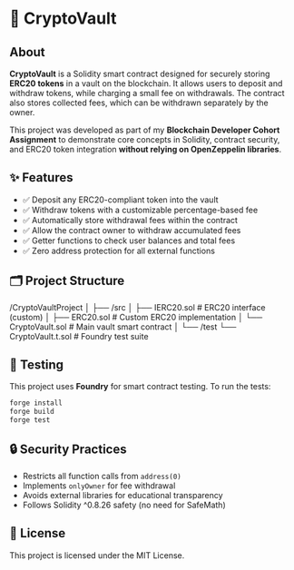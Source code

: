 # 🔐 CryptoVault

## About

**CryptoVault** is a Solidity smart contract designed for securely storing **ERC20 tokens** in a vault on the blockchain. It allows users to deposit and withdraw tokens, while charging a small fee on withdrawals. The contract also stores collected fees, which can be withdrawn separately by the owner.

This project was developed as part of my **Blockchain Developer Cohort Assignment** to demonstrate core concepts in Solidity, contract security, and ERC20 token integration **without relying on OpenZeppelin libraries**.



## ✨ Features

* ✅ Deposit any ERC20-compliant token into the vault
* ✅ Withdraw tokens with a customizable percentage-based fee
* ✅ Automatically store withdrawal fees within the contract
* ✅ Allow the contract owner to withdraw accumulated fees
* ✅ Getter functions to check user balances and total fees
* ✅ Zero address protection for all external functions



## 🗂 Project Structure


/CryptoVaultProject
│
├── /src
│   ├── IERC20.sol        # ERC20 interface (custom)
│   ├── ERC20.sol         # Custom ERC20 implementation
│   └── CryptoVault.sol   # Main vault smart contract
│
└── /test
    └── CryptoVault.t.sol # Foundry test suite




## 🧪 Testing

This project uses **Foundry** for smart contract testing. To run the tests:

```bash
forge install
forge build
forge test
```



## 🔒 Security Practices

* Restricts all function calls from `address(0)`
* Implements `onlyOwner` for fee withdrawal
* Avoids external libraries for educational transparency
* Follows Solidity ^0.8.26 safety (no need for SafeMath)



## 📜 License

This project is licensed under the MIT License.